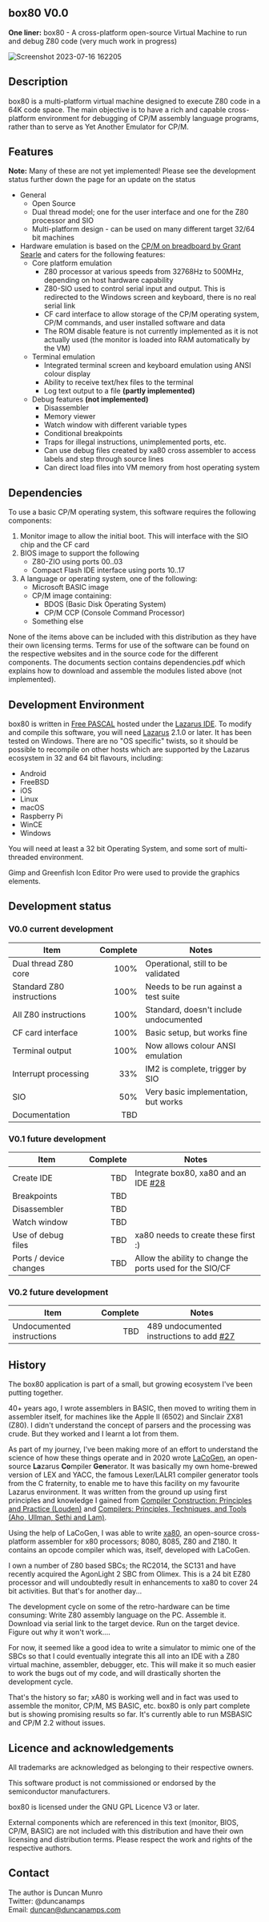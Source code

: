 ## box80 V0.0
**One liner:** box80 - A cross-platform open-source Virtual Machine to run and debug Z80 code (very much work in progress)

![Screenshot 2023-07-16 162205](https://github.com/duncanamps/box80/assets/6016794/b57474db-4592-41e0-a627-5c9d00866ffc)

## Description
box80 is a multi-platform virtual machine designed to execute Z80 code in a 64K code space. The main objective is to have a rich and capable cross-platform environment for debugging of CP/M assembly language programs, rather than to serve as Yet Another Emulator for CP/M.

## Features
**Note:** Many of these are not yet implemented! Please see the development status further down the page for an update on the status
* General
    * Open Source
    * Dual thread model; one for the user interface and one for the Z80 processor and SIO
    * Multi-platform design - can be used on many different target 32/64 bit machines
* Hardware emulation is based on the [CP/M on breadboard by Grant Searle](http://searle.x10host.com/cpm/index.html) and caters for the following features:
    * Core platform emulation
        * Z80 processor at various speeds from 32768Hz to 500MHz, depending on host hardware capability
        * Z80-SIO used to control serial input and output. This is redirected to the Windows screen and keyboard, there is no real serial link
        * CF card interface to allow storage of the CP/M operating system, CP/M commands, and user installed software and data
        * The ROM disable feature is not currently implemented as it is not actually used (the monitor is loaded into RAM automatically by the VM)
    * Terminal emulation
        * Integrated terminal screen and keyboard emulation using ANSI colour display
        * Ability to receive text/hex files to the terminal
        * Log text output to a file **(partly implemented)**
    * Debug features **(not implemented)**
        * Disassembler
        * Memory viewer
        * Watch window with different variable types
        * Conditional breakpoints
        * Traps for illegal instructions, unimplemented ports, etc.
        * Can use debug files created by xa80 cross assembler to access labels and step through source lines
        * Can direct load files into VM memory from host operating system

## Dependencies
To use a basic CP/M operating system, this software requires the following components:

1. Monitor image to allow the initial boot. This will interface with the SIO chip and the CF card
2. BIOS image to support the following
	* Z80-ZIO using ports $00..$03
	* Compact Flash IDE interface using ports $10..$17
3. A language or operating system, one of the following:
    * Microsoft BASIC image
    * CP/M image containing:
        * BDOS (Basic Disk Operating System)
        * CP/M CCP (Console Command Processor)
    * Something else

None of the items above can be included with this distribution as they have their own licensing terms. Terms for use of the software can be found on the respective websites and in the source code for the different components. The documents section contains dependencies.pdf which explains how to download and assemble the modules listed above (not implemented).

## Development Environment
box80 is written in [Free PASCAL](https://www.freepascal.org/) hosted under the [Lazarus IDE](https://www.lazarus-ide.org/). To modify and compile this software, you will need [Lazarus](https://www.lazarus-ide.org/index.php?page=downloads) 2.1.0 or later. It has been
tested on Windows. There are no "OS specific" twists, so it should be possible to recompile on other hosts
which are supported by the Lazarus ecosystem in 32 and 64 bit flavours, including:

* Android
* FreeBSD
* iOS
* Linux
* macOS
* Raspberry Pi
* WinCE
* Windows

You will need at least a 32 bit Operating System, and some sort of multi-threaded environment.

Gimp and Greenfish Icon Editor Pro were used to provide the graphics elements.

## Development status
### V0.0 current development
| Item                          | Complete  | Notes                                  |
| ----                          | --------: | -----                                  |
| Dual thread Z80 core          | 100%      | Operational, still to be validated     |
| Standard Z80 instructions     | 100%      | Needs to be run against a test suite   |
| All Z80 instructions          | 100%      | Standard, doesn't include undocumented |
| CF card interface             | 100%      | Basic setup, but works fine            |
| Terminal output               | 100%      | Now allows colour ANSI emulation       |
| Interrupt processing          | 33%       | IM2 is complete, trigger by SIO        |
| SIO                           | 50%       | Very basic implementation, but works   |
| Documentation                 | TBD       |                                        |
### V0.1 future development
| Item                          | Complete  | Notes                                    |
| ----                          | --------: | -----                                    |
| Create IDE                    | TBD       | Integrate box80, xa80 and an IDE [#28](https://github.com/duncanamps/box80/issues/28)     |
| Breakpoints                   | TBD       |                                        |
| Disassembler                  | TBD       |                                        |
| Watch window                  | TBD       |                                        |
| Use of debug files            | TBD       | xa80 needs to create these first :)    |
| Ports / device changes | TBD  | Allow the ability to change the ports used for the SIO/CF
### V0.2 future development
| Item                          | Complete  | Notes                                    |
| ----                          | --------: | -----                                    |
| Undocumented instructions     | TBD       | 489 undocumented instructions to add [#27](https://github.com/duncanamps/box80/issues/27) |

## History
The box80 application is part of a small, but growing ecosystem I've been putting together.

40+ years ago, I wrote
assemblers in BASIC, then moved to writing them in assembler itself, for machines like the Apple II (6502) and 
Sinclair ZX81 (Z80). I didn't understand the concept of parsers and the processing was crude. But they worked
and I learnt a lot from them.

As part of my journey, I've been making more of an effort to understand the science of how these things
operate and in 2020 wrote [LaCoGen](https://github.com/duncanamps/lacogen1), an open-source **La**zarus **Co**mpiler **Gen**erator.
It was basically my own home-brewed version of LEX and YACC, the famous Lexer/LALR1 compiler generator tools
from the C fraternity, to enable me to have this facility on my favourite Lazarus environment. It was written from
the ground up using first principles and knowledge I gained from [Compiler Construction: Principles and Practice (Louden)](https://www.amazon.co.uk/gp/product/0534939724/ref=ppx_yo_dt_b_search_asin_title?ie=UTF8&psc=1) and [Compilers: Principles, Techniques, and Tools (Aho, Ullman, Sethi and Lam)](https://www.amazon.co.uk/Compilers-Principles-Techniques-Alfred-Aho-dp-0321486811/dp/0321486811/ref=dp_ob_title_bk).

Using the help of LaCoGen, I was able to write [xa80](https://github.com/duncanamps/xa80), an open-source cross-platform
assembler for x80 processors; 8080, 8085, Z80 and Z180. It contains an opcode compiler which was, itself, developed with LaCoGen.

I own a number of Z80 based SBCs; the RC2014, the SC131 and have recently acquired the AgonLight 2 SBC
from Olimex. This is a 24 bit EZ80 processor and will undoubtedly result in enhancements to xa80 to cover 24 bit
activities. But that's for another day...

The development cycle on some of the retro-hardware can be time consuming: Write Z80 assembly language on the PC. Assemble it. Download via serial link to the target device. Run on the target device. Figure out why it won't work....

For now, it seemed like a good idea to write a simulator to mimic one of the SBCs so that I could eventually integrate
this all into an IDE with a Z80 virtual machine, assembler, debugger, etc. This will make it so much easier to work the
bugs out of my code, and will drastically shorten the development cycle.

That's the history so far; xA80 is working well and in fact was used to assemble the monitor, CP/M, MS BASIC, etc. box80 is only part complete but is showing promising results so far. It's currently able to run MSBASIC and CP/M 2.2 without issues.

## Licence and acknowledgements
All trademarks are acknowledged as belonging to their respective owners.  

This software product is not commissioned or endorsed by the semiconductor manufacturers.  

box80 is licensed under the GNU GPL Licence V3 or later.  

External components which are referenced in this text (monitor, BIOS, CP/M, BASIC) are not included with this distribution
and have their own licensing and distribution terms. Please respect the work and rights of the respective authors.

## Contact
The author is Duncan Munro  
Twitter: @duncanamps  
Email: duncan@duncanamps.com  
